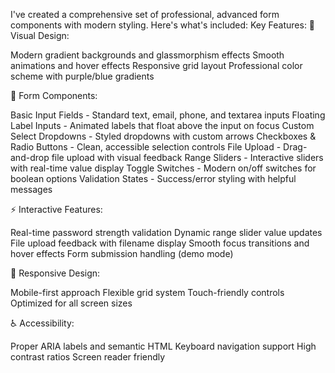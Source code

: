 I've created a comprehensive set of professional, advanced form components with modern styling. Here's what's included:
Key Features:
🎨 Visual Design:

Modern gradient backgrounds and glassmorphism effects
Smooth animations and hover effects
Responsive grid layout
Professional color scheme with purple/blue gradients

📝 Form Components:

Basic Input Fields - Standard text, email, phone, and textarea inputs
Floating Label Inputs - Animated labels that float above the input on focus
Custom Select Dropdowns - Styled dropdowns with custom arrows
Checkboxes & Radio Buttons - Clean, accessible selection controls
File Upload - Drag-and-drop file upload with visual feedback
Range Sliders - Interactive sliders with real-time value display
Toggle Switches - Modern on/off switches for boolean options
Validation States - Success/error styling with helpful messages

⚡ Interactive Features:

Real-time password strength validation
Dynamic range slider value updates
File upload feedback with filename display
Smooth focus transitions and hover effects
Form submission handling (demo mode)

📱 Responsive Design:

Mobile-first approach
Flexible grid system
Touch-friendly controls
Optimized for all screen sizes

♿ Accessibility:

Proper ARIA labels and semantic HTML
Keyboard navigation support
High contrast ratios
Screen reader friendly
